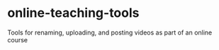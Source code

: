 # online-teaching-tools
Tools for renaming, uploading, and posting videos as part of an online course
